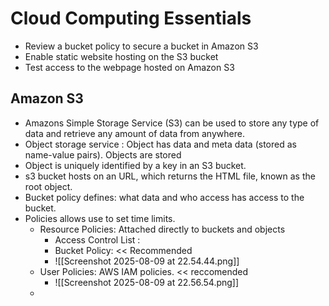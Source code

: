 # Cloud Computing Essentials
- Review a bucket policy to secure a bucket in Amazon S3
- Enable static website hosting on the S3 bucket
- Test access to the webpage hosted on Amazon S3


## Amazon S3
- Amazons Simple Storage Service (S3) can be used to store any type of data and retrieve any amount of data from anywhere. 
- Object storage service : Object has data and meta data (stored as name-value pairs). Objects are stored 
- Object is uniquely identified by a key in an S3 bucket. 
- s3 bucket hosts on an URL, which returns the HTML file, known as the root object. 
- Bucket policy defines: what data and who access has access to the bucket. 
- Policies allows use to set time limits. 
	- Resource Policies: Attached directly to buckets and objects
		- Access Control List : 
		- Bucket Policy: << Recommended
		- ![[Screenshot 2025-08-09 at 22.54.44.png]]
	- User Policies: AWS IAM policies. << reccomended
		- ![[Screenshot 2025-08-09 at 22.56.54.png]]
	- 